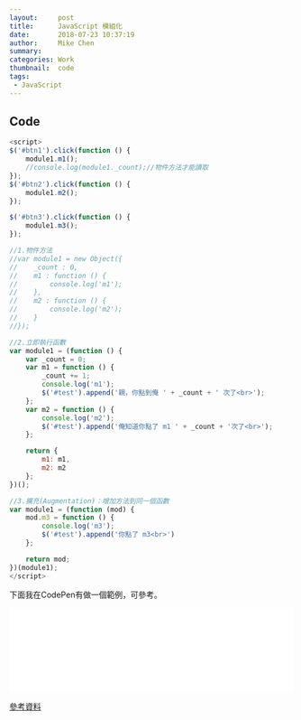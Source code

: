 ```yaml
---
layout:     post
title:      JavaScript 模組化
date:       2018-07-23 10:37:19
author:     Mike Chen
summary:    
categories: Work
thumbnail:  code
tags:
 - JavaScript
---
```






## Code

```javascript
<script>
$('#btn1').click(function () {
    module1.m1();
    //console.log(module1._count);//物件方法才能讀取
});
$('#btn2').click(function () {
    module1.m2();
});

$('#btn3').click(function () {
    module1.m3();
});

//1.物件方法
//var module1 = new Object({
//    _count : 0,
//    m1 : function () {
//        console.log('m1');
//    },
//    m2 : function () {
//        console.log('m2');
//    }
//});

//2.立即執行函數
var module1 = (function () {
    var _count = 0;
    var m1 = function () {
        _count += 1;
        console.log('m1');
        $('#test').append('親，你點到俺 ' + _count + ' 次了<br>');
    };
    var m2 = function () {
        console.log('m2');
        $('#test').append('俺知道你點了 m1 ' + _count + '次了<br>');
    };

    return {
        m1: m1,
        m2: m2
    };
})();

//3.擴充(Augmentation)：增加方法到同一個函數
var module1 = (function (mod) {
    mod.m3 = function () {
        console.log('m3');
        $('#test').append('你點了 m3<br>')
    };

    return mod;
})(module1);
</script>
```


下面我在CodePen有做一個範例，可參考。

<div class="iframe-rwd">
    <iframe scrolling='no' title='JavaScript模組化' src='//codepen.io/mikechen2017/embed/qyroyJ/?height=265&theme-id=0&default-tab=js,result&embed-version=2' frameborder='no' allowtransparency='true' allowfullscreen='true' style='width: 100%;'>See the Pen <a href='https://codepen.io/mikechen2017/pen/qyroyJ/'>JavaScript模組化</a> by Mike Chen (<a href='https://codepen.io/mikechen2017'>@mikechen2017</a>) on <a href='https://codepen.io'>CodePen</a>.
</iframe>
</div>


[參考資料](http://easonlin.logdown.com/posts/74228-javascript-module-pattern-in-depth)